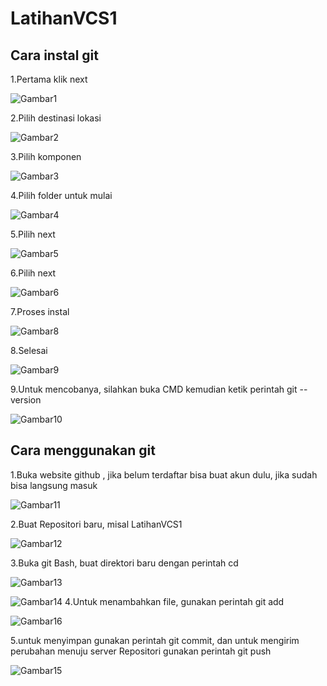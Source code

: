 # LatihanVCS1
## Cara instal git
1.Pertama klik next <p>

![Gambar1](SS/SS1.PNG)<p>
2.Pilih destinasi lokasi<p>
![Gambar2](SS/SS2.PNG)<p>
3.Pilih komponen<p>
![Gambar3](SS/SS3.PNG)<p>
4.Pilih folder untuk mulai<p>
![Gambar4](SS/SS4.PNG)<p>
5.Pilih next<p>
![Gambar5](SS/SS5.PNG)<p>
6.Pilih next<p>
![Gambar6](SS/SS6.PNG)<p>
7.Proses instal<p>
![Gambar8](SS/SS8.PNG)<p>
8.Selesai<p>
![Gambar9](SS/SS9.PNG)<p>
9.Untuk mencobanya, silahkan buka CMD kemudian ketik perintah git --version<p>
![Gambar10](SS/SS10.PNG)

## Cara menggunakan git

1.Buka website github , jika belum terdaftar bisa buat akun dulu, jika sudah bisa langsung masuk<p>
![Gambar11](SS/SS11.png)<p>
2.Buat Repositori baru, misal LatihanVCS1<p>
![Gambar12](SS/SS12.png)<p>
3.Buka git Bash, buat direktori baru dengan perintah cd<p>
![Gambar13](SS/SS13.png)<p>
![Gambar14](SS/SS14.png)
4.Untuk menambahkan file, gunakan perintah git add<p>
![Gambar16](SS/SS16.png)<p>
5.untuk menyimpan gunakan perintah git commit, dan
untuk mengirim perubahan menuju server Repositori gunakan perintah git push<p>
![Gambar15](SS/SS15.png)